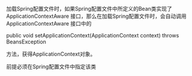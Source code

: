 加载Spring配置文件时，如果Spring配置文件中所定义的Bean类实现了ApplicationContextAware 接口，那么在加载Spring配置文件时，会自动调用ApplicationContextAware 接口中的

public void setApplicationContext(ApplicationContext context) throws BeansException

方法，获得ApplicationContext对象。

前提必须在Spring配置文件中指定该类
